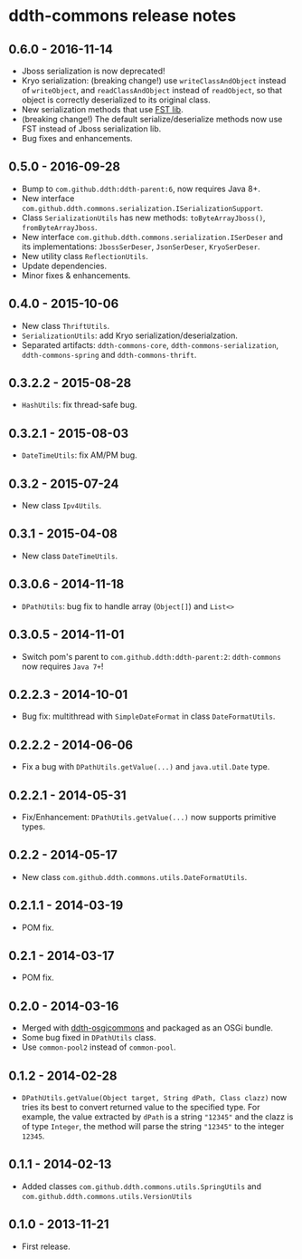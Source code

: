 ddth-commons release notes
==========================

0.6.0 - 2016-11-14
------------------

- Jboss serialization is now deprecated!
- Kryo serialization: (breaking change!) use `writeClassAndObject` instead of `writeObject`, and `readClassAndObject` instead of `readObject`,
  so that object is correctly deserialized to its original class.
- New serialization methods that use [FST lib](https://github.com/RuedigerMoeller/fast-serialization).
- (breaking change!) The default serialize/deserialize methods now use FST instead of Jboss serialization lib. 
- Bug fixes and enhancements.


0.5.0 - 2016-09-28
------------------

- Bump to `com.github.ddth:ddth-parent:6`, now requires Java 8+.
- New interface `com.github.ddth.commons.serialization.ISerializationSupport`.
- Class `SerializationUtils` has new methods: `toByteArrayJboss()`, `fromByteArrayJboss`.
- New interface `com.github.ddth.commons.serialization.ISerDeser` and its implementations: `JbossSerDeser`, `JsonSerDeser`, `KryoSerDeser`.
- New utility class `ReflectionUtils`.
- Update dependencies.
- Minor fixes & enhancements.


0.4.0 - 2015-10-06
------------------

- New class `ThriftUtils`.
- `SerializationUtils`: add Kryo serialization/deserialzation.
- Separated artifacts: `ddth-commons-core`, `ddth-commons-serialization`, `ddth-commons-spring` and `ddth-commons-thrift`.


0.3.2.2 - 2015-08-28
--------------------

- `HashUtils`: fix thread-safe bug.


0.3.2.1 - 2015-08-03
--------------------

- `DateTimeUtils`: fix AM/PM bug.


0.3.2 - 2015-07-24
------------------

- New class `Ipv4Utils`.


0.3.1 - 2015-04-08
------------------

- New class `DateTimeUtils`.


0.3.0.6 - 2014-11-18
--------------------

- `DPathUtils`: bug fix to handle array (`Object[]`) and `List<>`


0.3.0.5 - 2014-11-01
--------------------

- Switch pom's parent to `com.github.ddth:ddth-parent:2`: `ddth-commons` now requires `Java 7+`!


0.2.2.3 - 2014-10-01
--------------------

- Bug fix: multithread with `SimpleDateFormat` in class `DateFormatUtils`.


0.2.2.2 - 2014-06-06
--------------------

- Fix a bug with `DPathUtils.getValue(...)` and `java.util.Date` type.


0.2.2.1 - 2014-05-31
--------------------
- Fix/Enhancement: `DPathUtils.getValue(...)` now supports primitive types.


0.2.2 - 2014-05-17
------------------

- New class `com.github.ddth.commons.utils.DateFormatUtils`.


0.2.1.1 - 2014-03-19
--------------------

- POM fix.


0.2.1 - 2014-03-17
------------------

- POM fix.


0.2.0 - 2014-03-16
------------------

- Merged with [ddth-osgicommons](https://github.com/DDTH/ddth-osgicommons) and packaged as an OSGi bundle.
- Some bug fixed in `DPathUtils` class.
- Use `common-pool2` instead of `common-pool`.


0.1.2 - 2014-02-28
------------------

- `DPathUtils.getValue(Object target, String dPath, Class clazz)` now tries its best to convert returned value to the specified type. For example, the value extracted by `dPath` is a string `"12345"` and the clazz is of type `Integer`, the method will parse the string `"12345"` to the integer `12345`.


0.1.1 - 2014-02-13
------------------

- Added classes `com.github.ddth.commons.utils.SpringUtils` and `com.github.ddth.commons.utils.VersionUtils`


0.1.0 - 2013-11-21
------------------

- First release.
